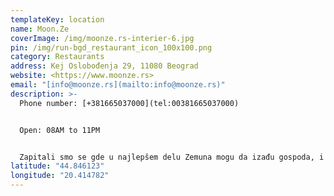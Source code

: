 ```yaml
---
templateKey: location
name: Moon.Ze
coverImage: /img/moonze.rs-interier-6.jpg
pin: /img/run-bgd_restaurant_icon_100x100.png
category: Restaurants
address: Kej Oslobođenja 29, 11080 Beograd
website: <https://www.moonze.rs>
email: "[info@moonze.rs](mailto:info@moonze.rs)"
description: >-
  Phone number: [+381665037000](tel:00381665037000)


  Open: 08AM to 11PM


  Zapitali smo se gde u najlepšem delu Zemuna mogu da izađu gospoda, i shvatili da baš u Gospodskoj ulici postoji savršeno mesto za jedan ozbiljan Koncept Bar. Ako mislite da je ovo još jedan restoran ili pub u nizu - nije. Pre svega jer taj niz koji će predstavljati jedinstven užitak i doživljaj počinje baš u Zemunu sa MOON.ZE. Ako vas zanima šta vas čeka za stolom ili šankom, slobodno nastavite dalje.
latitude: "44.846123"
longitude: "20.414782"
---
```

